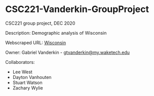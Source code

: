# CSC221-Vanderkin-GroupProject
CSC221 group project, DEC 2020

Description: Demographic analysis of Wisconsin

Webscraped URL: [Wisconsin](https://en.wikipedia.org/wiki/Wisconsin)

Owner: Gabriel Vanderkin - gtvanderkin@my.waketech.edu

Collaborators:
* Lee West
* Dayton Vanhouten
* Stuart Watson
* Zachary Wylie

